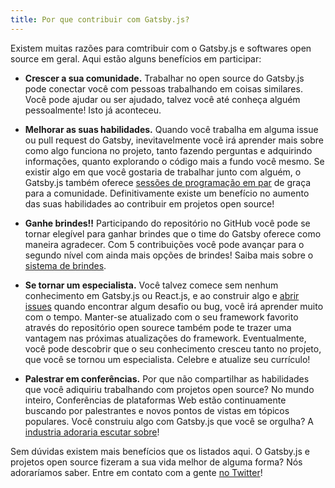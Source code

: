 ```yaml
---
title: Por que contribuir com Gatsby.js?
---
```


Existem muitas razões para comtribuir com o Gatsby.js e softwares open source em geral. Aqui estão alguns benefícios em participar:

- **Crescer a sua comunidade.** Trabalhar no open source do Gatsby.js pode conectar você com pessoas trabalhando em coisas similares. Você pode ajudar ou ser ajudado, talvez você até conheça alguém pessoalmente! Isto já aconteceu.

- **Melhorar as suas habilidades.** Quando você trabalha em alguma issue ou pull request do Gatsby, inevitavelmente você irá aprender mais sobre como algo funciona no projeto, tanto fazendo perguntas e adquirindo informações, quanto explorando o código mais a fundo você mesmo. Se existir algo em que você gostaria de trabalhar junto com alguém, o Gatsby.js também oferece [sessões de programação em par](/contributing/pair-programming/) de graça para a comunidade. Definitivamente existe um benefício no aumento das suas habilidades ao contribuir em projetos open source!

- **Ganhe brindes!!** Participando do repositório no GitHub você pode se tornar elegível para ganhar brindes que o time do Gatsby oferece como maneira agradecer. Com 5 contribuições você pode avançar para o segundo nível com ainda mais opções de brindes! Saiba mais sobre o [sistema de brindes](/contributing/contributor-swag/).

- **Se tornar um especialista.** Você talvez comece sem nenhum conhecimento em Gatsby.js ou React.js, e ao construir algo e [abrir issues](/contributing/how-to-file-an-issue/) quando encontrar algum desafio ou bug, você irá aprender muito com o tempo. Manter-se atualizado com o seu framework favorito através do repositório open sourece também pode te trazer uma vantagem nas próximas atualizações do framework. Eventualmente, você pode descobrir que o seu conhecimento cresceu tanto no projeto, que você se tornou um especialista. Celebre e atualize seu currículo!

- **Palestrar em conferências.** Por que não compartilhar as habilidades que você adiquiriu trabalhando com projetos open source? No mundo inteiro, Conferências de plataformas Web estão continuamente buscando por palestrantes e novos pontos de vistas em tópicos populares. Você construiu algo com Gatsby.js que você se orgulha? A [industria adoraria escutar sobre](http://weareallaweso.me/)!

Sem dúvidas existem mais benefícios que os listados aqui. O Gatsby.js e projetos open source fizeram a sua vida melhor de alguma forma? Nós adoraríamos saber. Entre em contato com a gente [no Twitter](https://twitter.com/gatsbyjs)!
